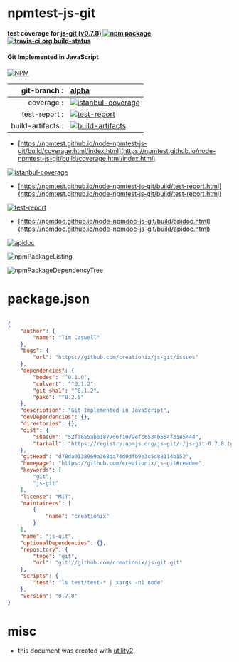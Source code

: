 # npmtest-js-git

#### test coverage for  [js-git (v0.7.8)](https://github.com/creationix/js-git#readme)  [![npm package](https://img.shields.io/npm/v/npmtest-js-git.svg?style=flat-square)](https://www.npmjs.org/package/npmtest-js-git) [![travis-ci.org build-status](https://api.travis-ci.org/npmtest/node-npmtest-js-git.svg)](https://travis-ci.org/npmtest/node-npmtest-js-git)

#### Git Implemented in JavaScript

[![NPM](https://nodei.co/npm/js-git.png?downloads=true&downloadRank=true&stars=true)](https://www.npmjs.com/package/js-git)

| git-branch : | [alpha](https://github.com/npmtest/node-npmtest-js-git/tree/alpha)|
|--:|:--|
| coverage : | [![istanbul-coverage](https://npmtest.github.io/node-npmtest-js-git/build/coverage.badge.svg)](https://npmtest.github.io/node-npmtest-js-git/build/coverage.html/index.html)|
| test-report : | [![test-report](https://npmtest.github.io/node-npmtest-js-git/build/test-report.badge.svg)](https://npmtest.github.io/node-npmtest-js-git/build/test-report.html)|
| build-artifacts : | [![build-artifacts](https://npmtest.github.io/node-npmtest-js-git/glyphicons_144_folder_open.png)](https://github.com/npmtest/node-npmtest-js-git/tree/gh-pages/build)|

- [https://npmtest.github.io/node-npmtest-js-git/build/coverage.html/index.html](https://npmtest.github.io/node-npmtest-js-git/build/coverage.html/index.html)

[![istanbul-coverage](https://npmtest.github.io/node-npmtest-js-git/build/screenCapture.buildCi.browser.%252Ftmp%252Fbuild%252Fcoverage.lib.html.png)](https://npmtest.github.io/node-npmtest-js-git/build/coverage.html/index.html)

- [https://npmtest.github.io/node-npmtest-js-git/build/test-report.html](https://npmtest.github.io/node-npmtest-js-git/build/test-report.html)

[![test-report](https://npmtest.github.io/node-npmtest-js-git/build/screenCapture.buildCi.browser.%252Ftmp%252Fbuild%252Ftest-report.html.png)](https://npmtest.github.io/node-npmtest-js-git/build/test-report.html)

- [https://npmdoc.github.io/node-npmdoc-js-git/build/apidoc.html](https://npmdoc.github.io/node-npmdoc-js-git/build/apidoc.html)

[![apidoc](https://npmdoc.github.io/node-npmdoc-js-git/build/screenCapture.buildCi.browser.%252Ftmp%252Fbuild%252Fapidoc.html.png)](https://npmdoc.github.io/node-npmdoc-js-git/build/apidoc.html)

![npmPackageListing](https://npmtest.github.io/node-npmtest-js-git/build/screenCapture.npmPackageListing.svg)

![npmPackageDependencyTree](https://npmtest.github.io/node-npmtest-js-git/build/screenCapture.npmPackageDependencyTree.svg)



# package.json

```json

{
    "author": {
        "name": "Tim Caswell"
    },
    "bugs": {
        "url": "https://github.com/creationix/js-git/issues"
    },
    "dependencies": {
        "bodec": "^0.1.0",
        "culvert": "^0.1.2",
        "git-sha1": "^0.1.2",
        "pako": "^0.2.5"
    },
    "description": "Git Implemented in JavaScript",
    "devDependencies": {},
    "directories": {},
    "dist": {
        "shasum": "52fa655ab61877d6f1079efc6534b554f31e5444",
        "tarball": "https://registry.npmjs.org/js-git/-/js-git-0.7.8.tgz"
    },
    "gitHead": "d78da0138969a368da74d0dfb9e3c5d88114b152",
    "homepage": "https://github.com/creationix/js-git#readme",
    "keywords": [
        "git",
        "js-git"
    ],
    "license": "MIT",
    "maintainers": [
        {
            "name": "creationix"
        }
    ],
    "name": "js-git",
    "optionalDependencies": {},
    "repository": {
        "type": "git",
        "url": "git://github.com/creationix/js-git.git"
    },
    "scripts": {
        "test": "ls test/test-* | xargs -n1 node"
    },
    "version": "0.7.8"
}
```



# misc
- this document was created with [utility2](https://github.com/kaizhu256/node-utility2)
